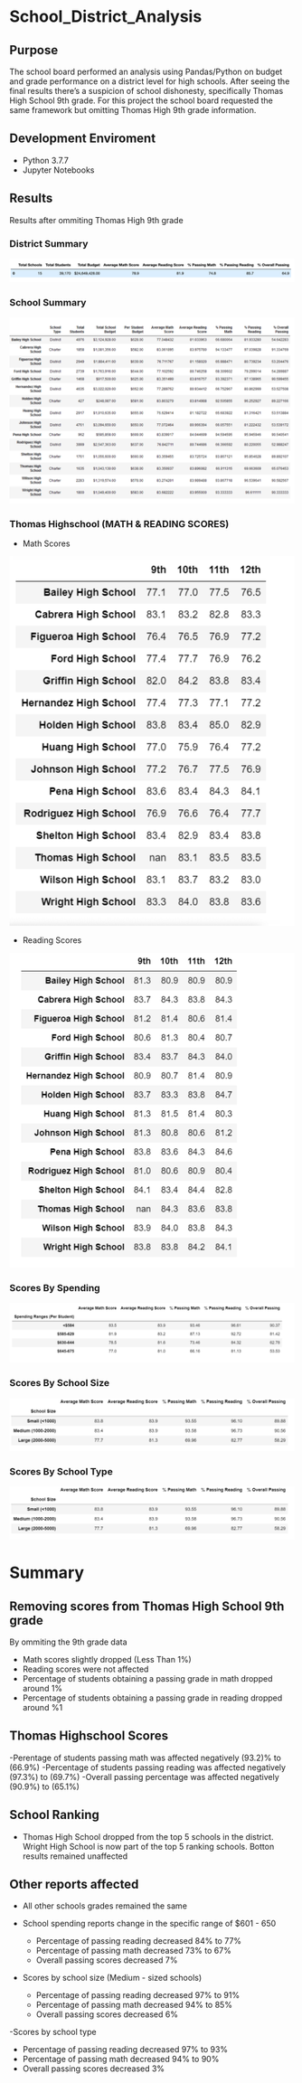 # School_District_Analysis

## Purpose 
The school board performed an analysis using Pandas/Python on budget and grade performance on a district level for high schools. After seeing the final results there’s a suspicion of school dishonesty, specifically Thomas High School 9th grade. For this project the school board requested the same framework but omitting Thomas High 9th grade information.

## Development Enviroment 

- Python 3.7.7
- Jupyter Notebooks 


## Results 

Results after ommiting Thomas High 9th grade

### District Summary 

![alt text](https://github.com/ramonmhung/School_District_Analysis-/blob/main/Images_School/School%20Summary%20Adjusted%20.png)

### School Summary 

![alt text](https://github.com/ramonmhung/School_District_Analysis-/blob/main/Images_School/whole%20school.png)

### Thomas Highschool (MATH & READING SCORES) 

- Math Scores 

![alt text](https://github.com/ramonmhung/School_District_Analysis-/blob/main/Images_School/BY%20GRADE%20MATH.png)

- Reading Scores

![alt text](https://github.com/ramonmhung/School_District_Analysis-/blob/main/Images_School/BY%20GRADE%20READING.png)

### Scores By Spending 

![alt text](https://github.com/ramonmhung/School_District_Analysis-/blob/main/Images_School/SCHOOL%20BY%20SPENDING%20AD.png)

### Scores By School Size

![alt text](https://github.com/ramonmhung/School_District_Analysis-/blob/main/Images_School/SIZE%20AD.png)

### Scores By School Type

![alt text](https://github.com/ramonmhung/School_District_Analysis-/blob/main/Images_School/SIZE%20AD.png)

# Summary

## Removing scores from Thomas High School 9th grade

By ommiting the 9th grade data 

- Math scores slightly dropped (Less Than 1%)
- Reading scores were not affected
- Percentage of students obtaining a passing grade in math dropped around 1%
- Percentage of students obtaining a passing grade in reading dropped around %1

## Thomas Highschool Scores 

-Perentage of students passing math was affected negatively (93.2)% to (66.9%)
-Percentage of students passing reading was affected negatively (97.3%) to (69.7%)
-Overall passing percentage was affected negatively (90.9%) to (65.1%)

## School Ranking 

- Thomas High School dropped from the top 5 schools in the district. Wright High School is now part of the top 5 ranking schools. Botton results remained unaffected 

## Other reports affected 

- All other schools grades remained the same

- School spending reports change in the specific range of $601 - 650 
   - Percentage of passing reading decreased 84% to 77%
   - Percentage of passing math decreased 73% to 67%
   - Overall passing scores decreased 7%
  
 - Scores by school size (Medium - sized schools)
   - Percentage of passing reading decreased 97% to 91%
   - Percentage of passing math decreased 94% to 85%
   - Overall passing scores decreased 6%
   
 -Scores by school type
   - Percentage of passing reading decreased 97% to 93%
   - Percentage of passing math decreased 94% to 90%
   - Overall passing scores decreased 3%
   



